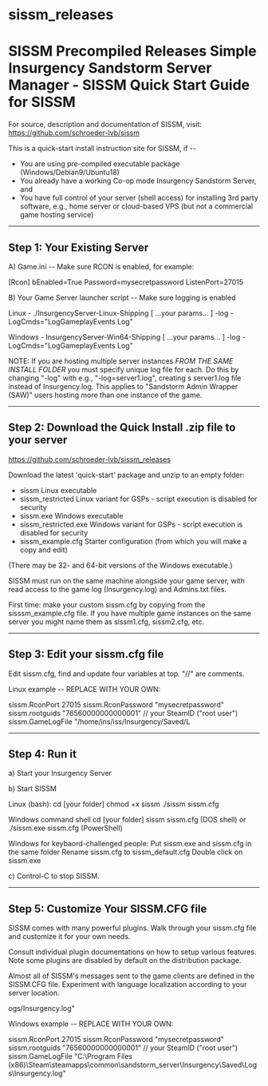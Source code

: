 # sissm_releases

SISSM Precompiled Releases
Simple Insurgency Sandstorm Server Manager - SISSM
Quick Start Guide for SISSM
===============================

For source, description and documentation of SISSM, visit:
https://github.com/schroeder-lvb/sissm

This is a quick-start install instruction site for SISSM, if --
*  You are using pre-compiled executable package (Windows/Debian9/Ubuntu18)
*  You already have a working Co-op mode Insurgency Sandstorm Server, and
*  You have full control of your server (shell access) for installing 3rd party software,
   e.g., home server or cloud-based VPS (but not a commercial game hosting service)

---------------------------------
Step 1: Your Existing Server
---------------------------------

A) Game.ini -- Make sure RCON is enabled, for example:

[Rcon]
bEnabled=True
Password=mysecretpassword
ListenPort=27015

B) Your Game Server launcher script -- Make sure logging is enabled

Linux -
./InsurgencyServer-Linux-Shipping [ ...your params... ] -log -LogCmds="LogGameplayEvents Log"

Windows -
InsurgencyServer-Win64-Shipping [ ...your params... ] -log -LogCmds="LogGameplayEvents Log"


NOTE: If you are hosting multiple server instances *FROM THE SAME INSTALL FOLDER* you
must specify unique log file for each.  Do this by changing "-log" with e.g., "-log=server1.log",
creating s server1.log file instead of Insurgency.log.  This applies to "Sandstorm Admin
Wrapper (SAW)" users hosting more than one instance of the game.

---------------------------------
Step 2: Download the Quick Install .zip file to your server
---------------------------------

https://github.com/schroeder-lvb/sissm_releases

Download the latest 'quick-start' package and unzip to an empty folder:

*  sissm                  Linux executable
*  sissm_restricted       Linux variant for GSPs - script execution is disabled for security
*  sissm.exe              Windows executable
*  sissm_restricted.exe   Windows variant for GSPs - script execution is disabled for security
*  sissm_example.cfg    Starter configuration (from which you will make a copy and edit)

(There may be 32- and 64-bit versions of the Windows executable.)

SISSM must run on the same machine alongside your game server, with read access to
the game log (Insurgency.log) and Admins.txt files.

First time: make your custom sissm.cfg by copying from the sisssm_example.cfg file.
If you have multiple game instances on the same server you might name them as
sissm1.cfg, sissm2.cfg, etc.

---------------------------------
Step 3:  Edit your sissm.cfg file
---------------------------------

Edit sissm.cfg, find and update four variables at top.  "//" are comments.

Linux example -- REPLACE WITH YOUR OWN:

sissm.RconPort           27015
sissm.RconPassword       "mysecretpassword"
sissm.rootguids          "76560000000000001"      // your SteamID ("root user")
sissm.GameLogFile        "/home/ins/iss/Insurgency/Saved/L

---------------------------------
Step 4:  Run it
---------------------------------

a)  Start your Insurgency Server

b)  Start SISSM

Linux (bash):
    cd [your folder]
    chmod +x sissm
    ./sissm sissm.cfg

Windows command shell
    cd [your folder]
    sissm sissm.cfg (DOS shell) or ./sissm.exe sissm.cfg (PowerShell)

Windows for keybaord-challenged people:
    Put sissm.exe and sissm.cfg in the same folder
    Rename sissm.cfg to sissm_default.cfg
    Double click on sissm.exe

c)  Control-C to stop SISSM.

---------------------------------
Step 5:  Customize Your SISSM.CFG file
---------------------------------

SISSM comes with many powerful plugins.  Walk through your sissm.cfg file and
customize it for your own needs.

Consult individual plugin documentations on how to setup various features.
Note some plugins are disabled by default on the distribution package.

Almost all of SISSM's messages sent to the game clients are defined in the SISSM.CFG file.
Experiment with language localization according to your server location.

ogs/Insurgency.log"

Windows example -- REPLACE WITH YOUR OWN:

sissm.RconPort           27015
sissm.RconPassword       "mysecretpassword"
sissm.rootguids          "76560000000000001"      // your SteamID ("root user")
sissm.GameLogFile        "C:\Program Files (x86)\Steam\steamapps\common\sandstorm_server\Insurgency\Saved\Logs\Insurgency.log"



